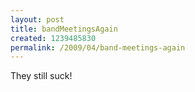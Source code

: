 ```yaml
--- 
layout: post
title: bandMeetingsAgain
created: 1239485830
permalink: /2009/04/band-meetings-again
---
```

They still suck!
